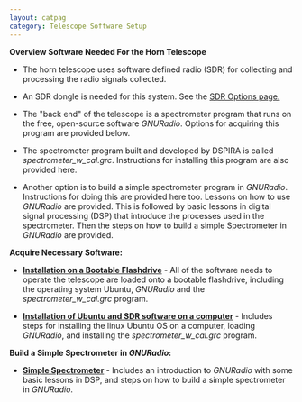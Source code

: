 ```yaml
---
layout: catpag
category: Telescope Software Setup
---
```


**Overview Software Needed For the Horn Telescope** 

* The horn telescope uses software defined radio (SDR) for collecting and processing the radio signals collected.

* An SDR dongle is needed for this system. See the [SDR Options page.](https://wvurail.org//dspira-lessons/SDR)

* The "back end" of the telescope is a spectrometer program that runs on the free, open-source software *GNURadio*. Options for acquiring this program are provided below.

* The spectrometer program built and developed by DSPIRA is called *spectrometer_w_cal.grc*. Instructions for installing this program are also provided here. 

* Another option is to build a simple spectrometer program in *GNURadio*. Instructions for doing this are provided here too. Lessons on how to use *GNURadio* are provided. This is followed by basic lessons in digital signal processing (DSP) that introduce the processes used in the spectrometer. Then the steps on how to build a simple Spectrometer in *GNURadio* are provided.  


**Acquire Necessary Software:**

* [**Installation on a Bootable Flashdrive**](https://wvurail.org//dspira-lessons/Install_Ubuntu_spectrometer_onFlashdrive) - All of the software needs to operate the telescope are loaded onto a bootable flashdrive, including the operating system Ubuntu, *GNURadio* and the *spectrometer_w_cal.grc* program.

* [**Installation of Ubuntu and SDR software on a computer**](https://wvurail.org//dspira-lessons/BuildingHorn_SoftwareInfo) - Includes steps for installing the linux Ubuntu OS on a computer, loading *GNURadio*, and installing the *spectrometer_w_cal.grc* program.  

**Build a Simple Spectrometer in *GNURadio*:**

* [**Simple Spectrometer**](https://wvurail.org//dspira-lessons/Simple_Spectrometer) - Includes an introduction to *GNURadio* with some basic lessons in DSP, and steps on how to build a simple spectrometer in *GNURadio*.